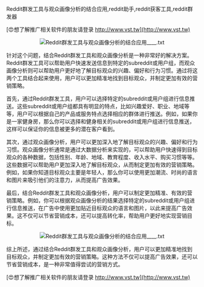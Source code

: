 Reddit群发工具与观众画像分析的结合应用,reddit助手,reddit获客工具,reddit群发器

[😍想了解推广相关软件的朋友请登录 http://www.vst.tw](http://www.vst.tw)

 <center><img src="https://vst.tw/MP4/tuiguang/png/4.png" alt="Reddit群发工具与观众画像分析的结合应用____.txt"></center>

针对这个问题，结合Reddit群发工具和观众画像分析是一种非常好的解决方案。Reddit群发工具可以帮助用户快速发送信息到特定的subreddit或用户组，而观众画像分析则可以帮助用户更好地了解目标观众的兴趣、偏好和行为习惯。通过将这两个工具结合起来使用，用户可以更加精准地找到目标观众，并制定更加有效的营销策略。

首先，通过Reddit群发工具，用户可以选择特定的subreddit或用户组进行信息推送。这些subreddit或用户组都具有明显的特点，比如兴趣爱好、职业、地域等等，用户可以根据自己的产品或服务特点选择相应的群体进行推送。例如，如果你是一家健身房，那么你可以选择和健身相关的subreddit或用户组进行信息推送，这样可以保证你的信息被更多的潜在客户看到。

其次，通过观众画像分析，用户可以更加深入地了解目标观众的兴趣、偏好和行为习惯。观众画像分析通常是通过大数据分析来实现的，可以帮助用户快速得到目标观众的各种数据，包括性别、年龄、地域、教育程度、收入水平、购买习惯等等。这些数据可以帮助用户更加深入地了解目标观众，从而制定更加有效的营销策略。例如，如果你知道目标观众主要是年轻人，那么你可以使用更加潮流、时尚的语言和图片来吸引他们的注意力，从而提高广告效果。

最后，结合Reddit群发工具和观众画像分析，用户可以制定更加精准、有效的营销策略。例如，你可以根据观众画像分析的结果选择特定的subreddit或用户组进行信息推送，在广告中使用更加贴近目标观众的语言和图片，以此来提高广告效果。这不仅可以节省营销成本，还可以提高转化率，帮助用户更好地实现营销目标。

 <center><img src="https://vst.tw/MP4/tuiguang/png/0.png" alt="Reddit群发工具与观众画像分析的结合应用____.txt"></center>

综上所述，通过结合Reddit群发工具和观众画像分析，用户可以更加精准地找到目标观众，并制定更加有效的营销策略。这种方法不仅可以提高广告效果，还可以节省营销成本，是一种非常值得尝试的营销方式。

[😍想了解推广相关软件的朋友请登录 http://www.vst.tw](http://www.vst.tw)



